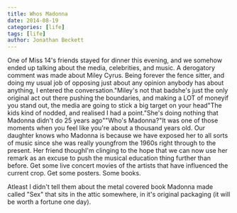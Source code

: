 ```yaml
---
title: Whos Madonna
date: 2014-08-19
categories: [life]
tags: [life]
author: Jonathan Beckett
---
```


One of Miss 14's friends stayed for dinner this evening, and we somehow ended up talking about the media, celebrities, and music. A derogatory comment was made about Miley Cyrus. Being forever the fence sitter, and doing my usual job of opposing just about any opinion anybody has about anything, I entered the conversation."Miley's not that badshe's just the only original act out there pushing the boundaries, and making a LOT of moneyif you stand out, the media are going to stick a big target on your head"The kids kind of nodded, and realised I had a point."She's doing nothing that Madonna didn't do 25 years ago""Who's Madonna?"It was one of those moments when you feel like you're about a thousand years old. Our daughter knows who Madonna is because we have exposed her to all sorts of music since she was really youngfrom the 1960s right through to the present. Her friend thoughI'm clinging to the hope that we can now use her remark as an excuse to push the musical education thing further than before. Get some live concert movies of the artists that have influenced the current crop. Get some posters. Some books.

Atleast I didn't tell them about the metal covered book Madonna made called "Sex" that sits in the attic somewhere, in it's original packaging (it will be worth a fortune one day).